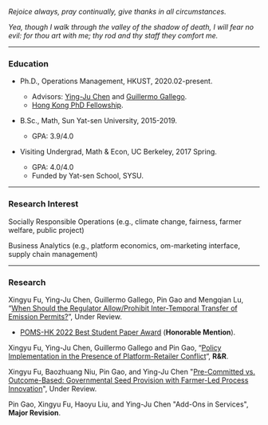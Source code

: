_Rejoice always, pray continually, give thanks in all circumstances._

_Yea, though I walk through the valley of the shadow of death, I will fear no evil: for thou art with me; thy rod and thy staff they comfort me._

* * *
### Education
- Ph.D., Operations Management, HKUST, 2020.02-present.
  - Advisors: [Ying-Ju Chen](https://imchen.people.ust.hk/) and [Guillermo Gallego](https://ieda.ust.hk/dfaculty/ggallego/).
  - [Hong Kong PhD Fellowship](https://cerg1.ugc.edu.hk/hkpfs/index.html).

- B.Sc., Math, Sun Yat-sen University, 2015-2019.
  - GPA: 3.9/4.0

- Visiting Undergrad, Math & Econ, UC Berkeley, 2017 Spring.
  - GPA: 4.0/4.0
  - Funded by Yat-sen School, SYSU.

* * *
### Research Interest
Socially Responsible Operations (e.g., climate change, fairness, farmer welfare, public project)

Business Analytics (e.g., platform economics, om-marketing interface, supply chain management)


* * *
### Research
Xingyu Fu, Ying-Ju Chen, Guillermo Gallego, Pin Gao and Mengqian Lu, “[When Should the Regulator Allow/Prohibit Inter-Temporal Transfer of Emission Permits?](https://www.researchgate.net/publication/353731289_When_Should_the_Regulator_AllowProhibit_Inter-Temporal_Transfer_of_Emission_Permits)”, Under Review.
- [POMS-HK 2022 Best Student Paper Award](https://www.ln.edu.hk/hkibs/pomshk2022/index.htm) (**Honorable Mention**).

Xingyu Fu, Ying-Ju Chen, Guillermo Gallego and Pin Gao, “[Policy Implementation in the Presence of Platform-Retailer Conflict](https://www.researchgate.net/publication/351048835_Policy_Implementation_in_the_Presence_of_Platform-Retailer_Conflict)“, **R&R**.

Xingyu Fu, Baozhuang Niu, Pin Gao, and Ying-Ju Chen "[Pre-Committed vs. Outcome-Based: Governmental Seed Provision with Farmer-Led Process Innovation](https://www.researchgate.net/publication/356831169_Pre-Committed_vs_Outcome-Based_Governmental_Seed_Provision_with_Farmer-Led_Process_Innovation)", Under Review.

Pin Gao, Xingyu Fu, Haoyu Liu, and Ying-Ju Chen "Add-Ons in Services", **Major Revision**.
